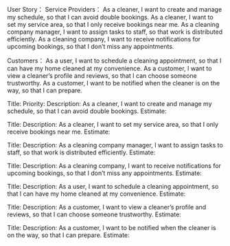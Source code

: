 User Story：
 Service Providers：
 As a cleaner, I want to create and manage my schedule, so that I can avoid double bookings.
 As a cleaner, I want to set my service area, so that I only receive bookings near me.
 As a cleaning company manager, I want to assign tasks to staff, so that work is distributed efficiently.
 As a cleaning company, I want to receive notifications for upcoming bookings, so that I don’t miss any appointments.

 Customers：
 As a user, I want to schedule a cleaning appointment, so that I can have my home cleaned at my convenience.
 As a customer, I want to view a cleaner’s profile and reviews, so that I can choose someone trustworthy.
 As a customer, I want to be notified when the cleaner is on the way, so that I can prepare.

Title:
Priority:
Description: As a cleaner, I want to create and manage my schedule, so that I can avoid double bookings.
Estimate:

Title:
Description: As a cleaner, I want to set my service area, so that I only receive bookings near me.
Estimate:

Title:
Description: As a cleaning company manager, I want to assign tasks to staff, so that work is distributed efficiently.
Estimate:

Title:
Description: As a cleaning company, I want to receive notifications for upcoming bookings, so that I don’t miss any appointments.
Estimate:

Title:
Description: As a user, I want to schedule a cleaning appointment, so that I can have my home cleaned at my convenience.
Estimate:

Title:
Description: As a customer, I want to view a cleaner’s profile and reviews, so that I can choose someone trustworthy.
Estimate:

Title:
Description: As a customer, I want to be notified when the cleaner is on the way, so that I can prepare.
Estimate:
